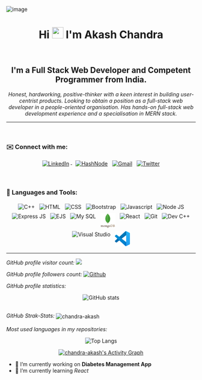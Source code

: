 ![image](https://user-images.githubusercontent.com/83694840/139875350-740f4bc2-0ef7-4ee3-8633-ce49c8c26a5d.png)

<div align="center">
  
 # Hi  <img src="https://raw.githubusercontent.com/MartinHeinz/MartinHeinz/master/wave.gif" width="30" height="30" />  I'm Akash Chandra
  
  <br />
  
  ## I'm a Full Stack Web Developer and Competent Programmer from India. <br /> 
 <i> Honest, hardworking, positive-thinker with a keen interest in building user-centrist products.
  Looking to obtain a position as a full-stack web developer in a people-oriented organisation.
   Has hands-on full-stack web development experience and a specialisation in MERN stack. </i>
  <hr />
</div>
  <br />
  

### ✉️ Connect with me:
<p align="center">
 <a href="https://www.linkedin.com/in/akash-chandra-0a0622207/" target="_blank" rel="noopener noreferrer" style=" margin-right:5px"> <img src="https://www.freeiconspng.com/thumbs/linkedin-icon/linkedin-icon-2.png" alt="LinkedIn" height="30" border-radius="10px" style="vertical-align:top; margin:4px"> </a>
 <a href="https://hashnode.com/@AkashChandraBlog" target="_blank" rel="noopener noreferrer"> <img src="https://cdn.hashnode.com/res/hashnode/image/upload/v1611902473383/CDyAuTy75.png?auto=compress" alt="HashNode" height="30" style="vertical-align:top; margin:4px"></a>
 <a href="mailto:chandra.akash020@gmail.com"> <img src="https://logos-world.net/wp-content/uploads/2020/11/Gmail-Logo.png" alt="Gmail" height="30" style="vertical-align:top; margin:4px"></a>
  <a href="https://twitter.com/AkashCh84102460"> <img src="https://spng.pngfind.com/pngs/s/103-1037817_13-twitter-icon-vector-logo-images-twitter-logo.png" alt="Twitter" height="30" style="vertical-align:top; margin:4px"></a>
</p>

<br />

### 🧰 Languages and Tools:
<p align="center">
<img src="https://camo.githubusercontent.com/56410265ad6b4b69cd9775198a6bd8b019f722812dd05c6e88918e3e37dadecf/68747470733a2f2f696d672e69636f6e73382e636f6d2f636f6c6f722f35302f3030303030302f632d706c75732d706c75732d6c6f676f2e706e67" alt="C++" height="40" style="vertical-align:top; margin:4px">
  <img src="https://camo.githubusercontent.com/91624b4794cb98081ea55063865721be4b4399472c81e66b89b37fd07aad1d92/68747470733a2f2f696d672e69636f6e73382e636f6d2f636f6c6f722f34382f3030303030302f68746d6c2d352e706e67" alt="HTML" height="40" style="vertical-align:top; margin:4px">
  <img src="https://camo.githubusercontent.com/dc75aee770dff630309493116eeebd6a39c7042e4e94780a5e6c8f107bebe76f/68747470733a2f2f696d672e69636f6e73382e636f6d2f636f6c6f722f34382f3030303030302f637373332e706e67" alt="CSS" height="40" style="vertical-align:top; margin:4px">
   <img src="https://brandslogos.com/wp-content/uploads/thumbs/bootstrap-logo-vector.svg" alt="Bootstrap" height="40" style="vertical-align:top; margin:4px">
<img src="https://tl.vhv.rs/dpng/s/456-4562295_library-of-javascript-icon-graphic-freeuse-png-files.png" alt="Javascript" height="40" style="vertical-align:top; margin:4px">
  <img src="https://camo.githubusercontent.com/03899ca15bc7682cad570e2638be85926777122dce4b90151d5efc897660d5cd/68747470733a2f2f696d672e69636f6e73382e636f6d2f636f6c6f722f34382f3030303030302f6e6f64656a732e706e67" alt="Node JS" height="40" style="vertical-align:top; margin:4px">
   <img src="https://nashvillesoftwareschool.com/images/technologies/express.png" alt="Express JS" height="40" style="vertical-align:top; margin:4px">
  <img src="https://cdn.icon-icons.com/icons2/2107/PNG/512/file_type_ejs_icon_130626.png" alt="EJS" height="40" style="vertical-align:top; margin:4px">
    <img src="https://www.pngkit.com/png/full/798-7986073_mysql-clear-mysql-logo-white-png.png" alt="My SQL" height="40" style="vertical-align:top; margin:4px">
  <img src="https://raw.githubusercontent.com/devicons/devicon/master/icons/mongodb/mongodb-original-wordmark.svg" alt="Mongo DB" height="40" style="vertical-align:top; margin:4px">
  <img src="https://camo.githubusercontent.com/38b72f440cbf774558b9399b27bf659066e94b1eddc4510a9607ced1f028f6d0/68747470733a2f2f696d672e69636f6e73382e636f6d2f636f6c6f722f34382f3030303030302f72656163742d6e61746976652e706e67" alt="React" height="40" style="vertical-align:top; margin:4px">
  <img src="https://camo.githubusercontent.com/bc60041f5ea7b022c6419b73a15aaac12a2ede682867ec0d3e3c9ec374dce54b/68747470733a2f2f696d672e69636f6e73382e636f6d2f636f6c6f722f34382f3030303030302f6769742e706e67" alt="Git" height="40" style="vertical-align:top; margin:4px">
  <img src="https://www.freeiconspng.com/thumbs/c-logo-icon/dev-visual-c-plus-plus-logo-icon-11.png" alt="Dev C++" height="40" style="vertical-align:top; margin:4px">
  <img src="https://upload.wikimedia.org/wikipedia/commons/thumb/c/cd/Visual_Studio_2017_Logo.svg/768px-Visual_Studio_2017_Logo.svg.png" alt="Visual Studio" height="40" style="vertical-align:top; margin:4px">
  <img src="https://raw.githubusercontent.com/github/explore/80688e429a7d4ef2fca1e82350fe8e3517d3494d/topics/visual-studio-code/visual-studio-code.png" alt="VS Code" height="40" style="vertical-align:top; margin:4px">
</p>
<hr />

<!-- <p align="center">
    <a href="https://github.com/chandra-akash/github-readme-streak-stats">
        <img title="🔥 Get streak stats for your profile at git.io/streak-stats" alt="Akash Chandra's streak" src="https://camo.githubusercontent.com/60af18daaeb82b76e4992c49400a2137713e554343362df75add836945f1fd52/68747470733a2f2f6769746875622d726561646d652d73747265616b2d73746174732e6865726f6b756170702e636f6d2f3f757365723d63686972616e6a6565762d746861706c6979616c267468656d653d626c61636b2d69636526686964655f626f726465723d74727565267374726f6b653d30303030266261636b67726f756e643d3036304130434430" data-canonical-src="https://github-readme-streak-stats.herokuapp.com/?user=chandra-akash&amp;theme=black-ice&amp;hide_border=false&amp;stroke=0000&amp;background=060A0CD0" style="max-width: 100%;">
    </a>
</p> -->

<i>GitHub profile visitor count: </i>
![](https://visitor-badge.laobi.icu/badge?page_id=chandra-akash.chandra-akash)

<i>GitHub profile followers count: </i>
[![Github](https://img.shields.io/github/followers/chandra-akash?label=Follow&style=social)](https://github.com/chandra-akash)

<div>
<i align="left">GitHub profile statistics: </i>
  
  <span align="center">
  
  ![GitHub stats](https://github-readme-stats.vercel.app/api?username=chandra-akash&show_icons=true&theme=ocean_dark)
    
  </span>
  
</div>
<br/>
<div>
<i align="left">GitHub Strak-Stats: </i>
<img align="center" src="https://github-readme-streak-stats.herokuapp.com/?user=chandra-akash&theme=synthwave" alt="chandra-akash" />  
</div>
  <br/>
<div>
<i align="left">Most used languages in my repositories: </i>
  
  <span align="center">
  
![Top Langs](https://github-readme-stats.vercel.app/api/top-langs/?username=chandra-akash&theme=tokyonight)
    
   </span>
  
</div>  

<div align="center"> <a href="https://github.com/chandra-akash/github-readme-activity-graph"><img alt="chandra-akash's Activity Graph" src="https://activity-graph.herokuapp.com/graph?username=chandra-akash&bg_color=1F222E&color=F8D866&line=F85D7F&point=FFFFFF&hide_border=true" /></a> </div> 

- 🔭 I’m currently working on <b>Diabetes Management App</b>
- 🌱 I’m currently learning <i>React</i>

<!--
**chandra-akash/chandra-akash** is a ✨ _special_ ✨ repository because its `README.md` (this file) appears on your GitHub profile.

Here are some ideas to get you started:

- 🔭 I’m currently working on ...
- 🌱 I’m currently learning ...
- 👯 I’m looking to collaborate on ...
- 🤔 I’m looking for help with ...
- 💬 Ask me about ...
- 📫 How to reach me: ...
- 😄 Pronouns: ...
- ⚡ Fun fact: ...
-->
